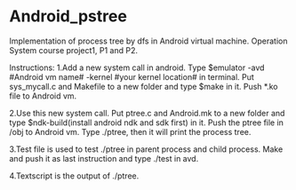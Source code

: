 # Android_pstree

Implementation of process tree by dfs in Android virtual machine. 
Operation System course project1, P1 and P2.

Instructions:
1.Add a new system call in android. Type $emulator -avd #Android vm name# -kernel #your kernel location# in terminal. Put sys_mycall.c and Makefile to a new folder and type $make in it. Push *.ko file to Android vm.

2.Use this new system call. Put ptree.c and Android.mk to a new folder and type $ndk-build(install android ndk and sdk first) in it. Push the ptree file in /obj to Android vm. Type ./ptree, then it will print the process tree.

3.Test file is used to test ./ptree in parent process and child process. Make and push it as last instruction and type ./test in avd.

4.Textscript is the output of ./ptree.
